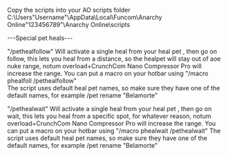 Copy the scripts into your AO scripts folder C:\Users\"Username"\AppData\Local\Funcom\Anarchy Online\"123456789"\Anarchy Online\scripts

---Special pet heals---

"/pethealfollow" Will activate a single heal from your heal pet , then go on follow, this lets you heal from a distance, so the healpet will stay out of aoe nuke range, notum overload+CrunchCom Nano Compressor Pro will increase the range.
You can put a macro on your hotbar using "/macro phealfoll /pethealfollow"  
The script uses default heal pet names, so make sure they have one of the default names, for example /pet rename "Belamorte"

"/pethealwait" Will activate a single heal from your heal pet , then go on wait, this lets you heal from a specific spot, for whatever reason, notum overload+CrunchCom Nano Compressor Pro will increase the range.
You can put a macro on your hotbar using "/macro phealwait /pethealwait"
The script uses default heal pet names, so make sure they have one of the default names, for example /pet rename "Belamorte"
